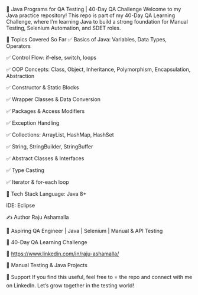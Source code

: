 🚀 Java Programs for QA Testing | 40-Day QA Challenge
Welcome to my Java practice repository!
This repo is part of my 40-Day QA Learning Challenge, where I’m learning Java to build a strong foundation for Manual Testing, Selenium Automation, and SDET roles.

📌 Topics Covered So Far
✅ Basics of Java: Variables, Data Types, Operators

✅ Control Flow: if-else, switch, loops

✅ OOP Concepts: Class, Object, Inheritance, Polymorphism, Encapsulation, Abstraction

✅ Constructor & Static Blocks

✅ Wrapper Classes & Data Conversion

✅ Packages & Access Modifiers

✅ Exception Handling

✅ Collections: ArrayList, HashMap, HashSet

✅ String, StringBuilder, StringBuffer

✅ Abstract Classes & Interfaces

✅ Type Casting

✅ Iterator & for-each loop

🔧 Tech Stack
Language: Java 8+

IDE: Eclipse

✍️ Author
Raju Ashamalla

🚀 Aspiring QA Engineer | Java | Selenium | Manual & API Testing

📅 40-Day QA Learning Challenge

🔗 https://www.linkedin.com/in/raju-ashamalla/

📁 Manual Testing & Java Projects

🌟 Support
If you find this useful, feel free to ⭐ the repo and connect with me on LinkedIn.
Let’s grow together in the testing world!

